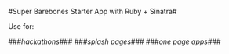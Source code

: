 #Super Barebones Starter App with Ruby + Sinatra#

Use for:

###*hackathons*###
###*splash pages*###
###*one page apps*###



